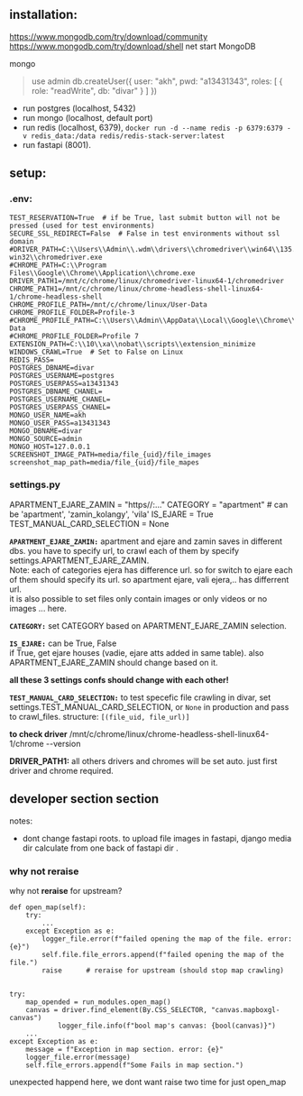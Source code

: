 ## installation:
https://www.mongodb.com/try/download/community
https://www.mongodb.com/try/download/shell
net start MongoDB


mongo
> use admin
db.createUser({
    user:   "akh",
    pwd:    "a13431343",
    roles: [ { role: "readWrite", db: "divar" } ]
  })


- run postgres (localhost, 5432)
- run mongo (localhost, default port)
- run redis (localhost, 6379), `docker run -d --name redis -p 6379:6379 -v redis_data:/data redis/redis-stack-server:latest`
- run fastapi (8001).

## setup:
### .env:
```
TEST_RESERVATION=True  # if be True, last submit button will not be pressed (used for test environments)
SECURE_SSL_REDIRECT=False  # False in test environments without ssl domain
#DRIVER_PATH=C:\\Users\\Admin\\.wdm\\drivers\\chromedriver\\win64\\135.0.7049.97\\chromedriver-win32\\chromedriver.exe
#CHROME_PATH=C:\\Program Files\\Google\\Chrome\\Application\\chrome.exe
DRIVER_PATH1=/mnt/c/chrome/linux/chromedriver-linux64-1/chromedriver
CHROME_PATH1=/mnt/c/chrome/linux/chrome-headless-shell-linux64-1/chrome-headless-shell
CHROME_PROFILE_PATH=/mnt/c/chrome/linux/User-Data
CHROME_PROFILE_FOLDER=Profile-3
#CHROME_PROFILE_PATH=C:\\Users\\Admin\\AppData\\Local\\Google\\Chrome\\User Data
#CHROME_PROFILE_FOLDER=Profile 7
EXTENSION_PATH=C:\\10\\xa\\nobat\\scripts\\extension_minimize
WINDOWS_CRAWL=True  # Set to False on Linux
REDIS_PASS=
POSTGRES_DBNAME=divar
POSTGRES_USERNAME=postgres
POSTGRES_USERPASS=a13431343
POSTGRES_DBNAME_CHANEL=
POSTGRES_USERNAME_CHANEL=
POSTGRES_USERPASS_CHANEL=
MONGO_USER_NAME=akh
MONGO_USER_PASS=a13431343
MONGO_DBNAME=divar
MONGO_SOURCE=admin
MONGO_HOST=127.0.0.1
SCREENSHOT_IMAGE_PATH=media/file_{uid}/file_images
screenshot_map_path=media/file_{uid}/file_mapes

```


### settings.py
APARTMENT_EJARE_ZAMIN = "https//:..."
CATEGORY = "apartment"  # can be 'apartment', 'zamin_kolangy', 'vila'
IS_EJARE = True
TEST_MANUAL_CARD_SELECTION = None

**`APARTMENT_EJARE_ZAMIN:`**
apartment and ejare and zamin saves in different dbs. you have to specify url, to crawl each of them by specify settings.APARTMENT_EJARE_ZAMIN.  
Note: each of categories ejera has difference url. so for switch to ejare each of them should specify its url. so apartment ejare, vali ejera,.. has differrent url.  
it is also possible to set files only contain images or only videos or no images ... here.

**`CATEGORY:`**
set CATEGORY based on APARTMENT_EJARE_ZAMIN selection.

**`IS_EJARE:`**
can be True, False  
if True, get ejare houses (vadie, ejare atts added in same table). also APARTMENT_EJARE_ZAMIN should change based on it.

**all these 3 settings confs should change with each other!**  

**`TEST_MANUAL_CARD_SELECTION:`**
to test specefic file crawling in divar, set settings.TEST_MANUAL_CARD_SELECTION, or `None` in production and pass to crawl_files. structure: `[(file_uid, file_url)]`

**to check driver**
/mnt/c/chrome/linux/chrome-headless-shell-linux64-1/chrome --version  

**DRIVER_PATH1:**
all others drivers and chromes will be set auto. just first driver and chrome required.  


## developer section section
notes:
- dont change fastapi roots. to upload file images in fastapi, django media dir calculate from one back of fastapi dir .


### why not reraise
why not **reraise** for upstream?
```
def open_map(self):
    try:
        ...
    except Exception as e:
        logger_file.error(f"failed opening the map of the file. error: {e}")
        self.file.file_errors.append(f"failed opening the map of the file.")
        raise      # reraise for upstream (should stop map crawling)


try:
    map_opended = run_modules.open_map()
    canvas = driver.find_element(By.CSS_SELECTOR, "canvas.mapboxgl-canvas")
            logger_file.info(f"bool map's canvas: {bool(canvas)}")
    ...
except Exception as e:    
    message = f"Exception in map section. error: {e}"
    logger_file.error(message)
    self.file_errors.append(f"Some Fails in map section.")
```
unexpected happend here, we dont want raise two time for just open_map
